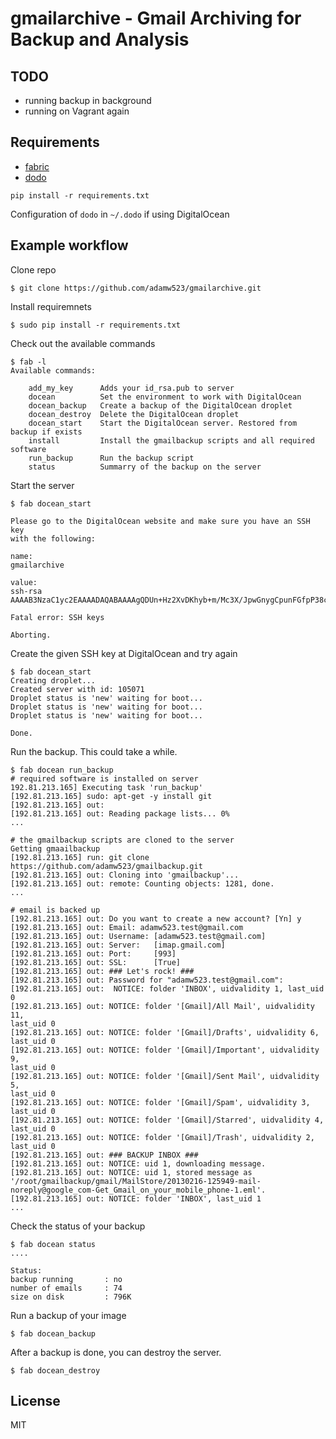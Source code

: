 # gmailarchive - Gmail Archiving for Backup and Analysis

## TODO

* running backup in background
* running on Vagrant again

## Requirements
* [fabric](http://docs.fabfile.org/en/1.5/)
* [dodo](https://github.com/adamw523/dodo)

```
pip install -r requirements.txt
```

Configuration of `dodo` in `~/.dodo` if using DigitalOcean

## Example workflow

Clone repo

```
$ git clone https://github.com/adamw523/gmailarchive.git
```

Install requiremnets

```
$ sudo pip install -r requirements.txt
```

Check out the available commands

```
$ fab -l
Available commands:

    add_my_key      Adds your id_rsa.pub to server
    docean          Set the environment to work with DigitalOcean
    docean_backup   Create a backup of the DigitalOcean droplet
    docean_destroy  Delete the DigitalOcean droplet
    docean_start    Start the DigitalOcean server. Restored from backup if exists
    install         Install the gmailbackup scripts and all required software
    run_backup      Run the backup script
    status          Summarry of the backup on the server
```

Start the server

```
$ fab docean_start

Please go to the DigitalOcean website and make sure you have an SSH key
with the following:

name: 
gmailarchive

value: 
ssh-rsa
AAAAB3NzaC1yc2EAAAADAQABAAAAgQDUn+Hz2XvDKhyb+m/Mc3X/JpwGnygCpunFGfpP38cEiFqE/sIa6ozNm/XBEyWAHP6HKHRv1xAzQIQ9qKY3/06LvJZHq10DNdeEk7IfoITKKtwwA2bEEGyTzhzPdyGx3dx8+pbtFrZZ8tvayhapWggF1l4Etovk9iep2KgeuExQhw==

Fatal error: SSH keys

Aborting.
```

Create the given SSH key at DigitalOcean and try again

```
$ fab docean_start
Creating droplet...
Created server with id: 105071
Droplet status is 'new' waiting for boot...
Droplet status is 'new' waiting for boot...
Droplet status is 'new' waiting for boot...

Done.
```

Run the backup. This could take a while.

```
$ fab docean run_backup
# required software is installed on server
192.81.213.165] Executing task 'run_backup'
[192.81.213.165] sudo: apt-get -y install git
[192.81.213.165] out: 
[192.81.213.165] out: Reading package lists... 0%
...

# the gmailbackup scripts are cloned to the server
Getting gmaailbackup
[192.81.213.165] run: git clone
https://github.com/adamw523/gmailbackup.git
[192.81.213.165] out: Cloning into 'gmailbackup'...
[192.81.213.165] out: remote: Counting objects: 1281, done.
...

# email is backed up
[192.81.213.165] out: Do you want to create a new account? [Yn] y
[192.81.213.165] out: Email: adamw523.test@gmail.com
[192.81.213.165] out: Username: [adamw523.test@gmail.com] 
[192.81.213.165] out: Server:   [imap.gmail.com] 
[192.81.213.165] out: Port:     [993] 
[192.81.213.165] out: SSL:      [True] 
[192.81.213.165] out: ### Let's rock! ###
[192.81.213.165] out: Password for "adamw523.test@gmail.com": 
[192.81.213.165] out:  NOTICE: folder 'INBOX', uidvalidity 1, last_uid 0
[192.81.213.165] out: NOTICE: folder '[Gmail]/All Mail', uidvalidity 11,
last_uid 0
[192.81.213.165] out: NOTICE: folder '[Gmail]/Drafts', uidvalidity 6,
last_uid 0
[192.81.213.165] out: NOTICE: folder '[Gmail]/Important', uidvalidity 9,
last_uid 0
[192.81.213.165] out: NOTICE: folder '[Gmail]/Sent Mail', uidvalidity 5,
last_uid 0
[192.81.213.165] out: NOTICE: folder '[Gmail]/Spam', uidvalidity 3,
last_uid 0
[192.81.213.165] out: NOTICE: folder '[Gmail]/Starred', uidvalidity 4,
last_uid 0
[192.81.213.165] out: NOTICE: folder '[Gmail]/Trash', uidvalidity 2,
last_uid 0
[192.81.213.165] out: ### BACKUP INBOX ###
[192.81.213.165] out: NOTICE: uid 1, downloading message.
[192.81.213.165] out: NOTICE: uid 1, stored message as '/root/gmailbackup/gmail/MailStore/20130216-125949-mail-noreply@google_com-Get_Gmail_on_your_mobile_phone-1.eml'.
[192.81.213.165] out: NOTICE: folder 'INBOX', last_uid 1 
...
```

Check the status of your backup

```
$ fab docean status
....

Status:
backup running       : no
number of emails     : 74
size on disk         : 796K
```

Run a backup of your image

```
$ fab docean_backup
```

After a backup is done, you can destroy the server.

```
$ fab docean_destroy
```
## License

MIT
